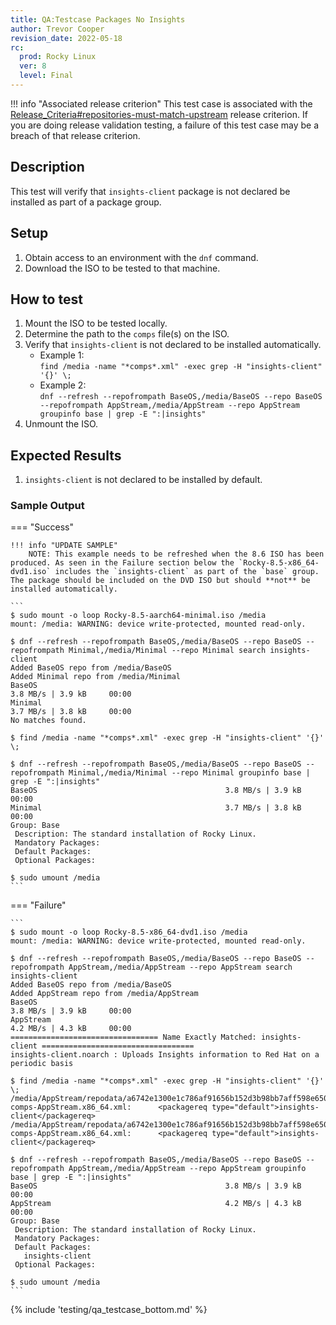 ```yaml
---
title: QA:Testcase Packages No Insights
author: Trevor Cooper
revision_date: 2022-05-18
rc:
  prod: Rocky Linux
  ver: 8
  level: Final
---
```


!!! info "Associated release criterion"
    This test case is associated with the [Release_Criteria#repositories-must-match-upstream](release_criteria.md#repositories-must-match-upstream) release criterion. If you are doing release validation testing, a failure of this test case may be a breach of that release criterion.

## Description
This test will verify that `insights-client` package is not declared be installed as part of a package group.

## Setup
1. Obtain access to an environment with the `dnf` command.
2. Download the ISO to be tested to that machine.

## How to test
1. Mount the ISO to be tested locally.
2. Determine the path to the `comps` file(s) on the ISO.
3. Verify that `insights-client` is not declared to be installed automatically.
    - Example 1:<br>`find /media -name "*comps*.xml" -exec grep -H "insights-client" '{}' \;`
    - Example 2:<br>`dnf --refresh --repofrompath BaseOS,/media/BaseOS --repo BaseOS --repofrompath AppStream,/media/AppStream --repo AppStream groupinfo base | grep -E ":|insights"`
4. Unmount the ISO.

## Expected Results
1. `insights-client` is not declared to be installed by default.

<h3>Sample Output</h3>

=== "Success"


    !!! info "UPDATE SAMPLE"
        NOTE: This example needs to be refreshed when the 8.6 ISO has been produced. As seen in the Failure section below the `Rocky-8.5-x86_64-dvd1.iso` includes the `insights-client` as part of the `base` group. The package should be included on the DVD ISO but should **not** be installed automatically.

    ```
    $ sudo mount -o loop Rocky-8.5-aarch64-minimal.iso /media
    mount: /media: WARNING: device write-protected, mounted read-only.

    $ dnf --refresh --repofrompath BaseOS,/media/BaseOS --repo BaseOS --repofrompath Minimal,/media/Minimal --repo Minimal search insights-client
    Added BaseOS repo from /media/BaseOS
    Added Minimal repo from /media/Minimal
    BaseOS                                                                    3.8 MB/s | 3.9 kB     00:00
    Minimal                                                                   3.7 MB/s | 3.8 kB     00:00
    No matches found.

    $ find /media -name "*comps*.xml" -exec grep -H "insights-client" '{}' \;

    $ dnf --refresh --repofrompath BaseOS,/media/BaseOS --repo BaseOS --repofrompath Minimal,/media/Minimal --repo Minimal groupinfo base | grep -E ":|insights"
    BaseOS                                          3.8 MB/s | 3.9 kB     00:00
    Minimal                                         3.7 MB/s | 3.8 kB     00:00
    Group: Base
     Description: The standard installation of Rocky Linux.
     Mandatory Packages:
     Default Packages:
     Optional Packages:

    $ sudo umount /media
    ```

=== "Failure"

    ```
    $ sudo mount -o loop Rocky-8.5-x86_64-dvd1.iso /media
    mount: /media: WARNING: device write-protected, mounted read-only.

    $ dnf --refresh --repofrompath BaseOS,/media/BaseOS --repo BaseOS --repofrompath AppStream,/media/AppStream --repo AppStream search insights-client
    Added BaseOS repo from /media/BaseOS
    Added AppStream repo from /media/AppStream
    BaseOS                                                                    3.8 MB/s | 3.9 kB     00:00
    AppStream                                                                 4.2 MB/s | 4.3 kB     00:00
    ================================= Name Exactly Matched: insights-client ==================================
    insights-client.noarch : Uploads Insights information to Red Hat on a periodic basis

    $ find /media -name "*comps*.xml" -exec grep -H "insights-client" '{}' \;
    /media/AppStream/repodata/a6742e1300e1c786af91656b152d3b98bb7aff598e650509381417970e1f1b7e-comps-AppStream.x86_64.xml:      <packagereq type="default">insights-client</packagereq>
    /media/AppStream/repodata/a6742e1300e1c786af91656b152d3b98bb7aff598e650509381417970e1f1b7e-comps-AppStream.x86_64.xml:      <packagereq type="default">insights-client</packagereq>

    $ dnf --refresh --repofrompath BaseOS,/media/BaseOS --repo BaseOS --repofrompath AppStream,/media/AppStream --repo AppStream groupinfo base | grep -E ":|insights"
    BaseOS                                          3.8 MB/s | 3.9 kB     00:00
    AppStream                                       4.2 MB/s | 4.3 kB     00:00
    Group: Base
     Description: The standard installation of Rocky Linux.
     Mandatory Packages:
     Default Packages:
       insights-client
     Optional Packages:

    $ sudo umount /media
    ```

{% include 'testing/qa_testcase_bottom.md' %}
